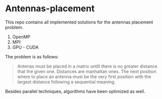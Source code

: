 # Antennas-placement

This repo contains all implemented solutions for the antennas placement problem.
  1. OpenMP
  2. MPI
  3. GPU - CUDA
  
The problem is as follows:
>Antenas must be placed in a matrix untill there is no greater distance that the given one.
>Distances are manhattan ones. The next position where to place an antenna must be the very first position with the largest distance following a sequential meaning.

Besides parallel techniques, algorithms have been optimized as well.
